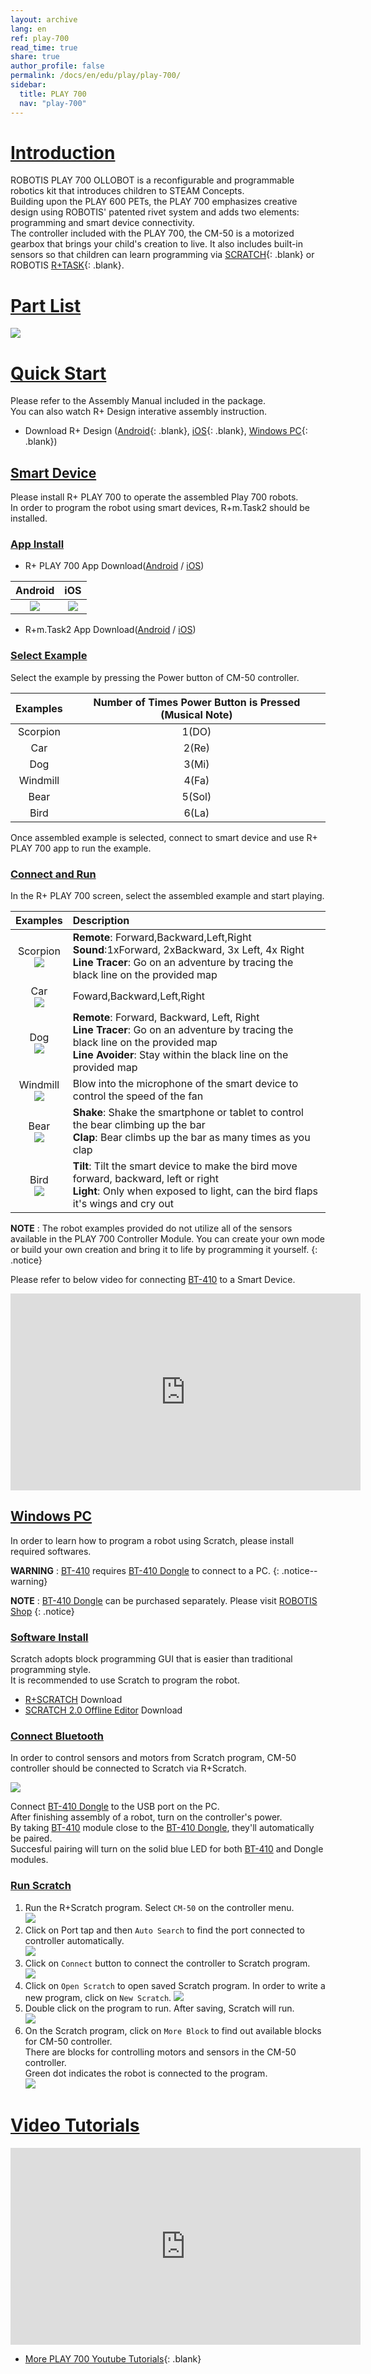 ```yaml
---
layout: archive
lang: en
ref: play-700
read_time: true
share: true
author_profile: false
permalink: /docs/en/edu/play/play-700/
sidebar:
  title: PLAY 700
  nav: "play-700"
---
```


# [Introduction](#introduction)

ROBOTIS PLAY 700 OLLOBOT is a reconfigurable and programmable robotics kit that introduces children to STEAM Concepts.  
Building upon the PLAY 600 PETs, the PLAY 700 emphasizes creative design using ROBOTIS' patented rivet system and adds two elements: programming and smart device connectivity.  
The controller included with the PLAY 700, the CM-50 is a motorized gearbox that brings your child's creation to live. It also includes built-in sensors so that children can learn programming via [SCRATCH]{: .blank} or ROBOTIS [R+TASK]{: .blank}.   

# [Part List](#part-list)

![](/assets/images/edu/play/700/play_700_partlist.png)


# [Quick Start](#quick-start)

Please refer to the Assembly Manual included in the package.  
You can also watch R+ Design interative assembly instruction.
- Download R+ Design ([Android]{: .blank}, [iOS]{: .blank}, [Windows PC]{: .blank})

## [Smart Device](#smart-device)
Please install R+ PLAY 700 to operate the assembled Play 700 robots.  
In order to program the robot using smart devices, R+m.Task2 should be installed.

### [App Install](#app-install)

- R+ PLAY 700 App Download([Android](https://play.google.com/store/apps/details?id=com.robotis.play700&hl=en) / [iOS](https://itunes.apple.com/us/app/play700/id1156037721))

|                         Android                          |                         iOS                          |
|:--------------------------------------------------------:|:----------------------------------------------------:|
| ![](/assets/images/edu/play/700/play_700_android_qr.png) | ![](/assets/images/edu/play/700/play_700_ios_qr.png) |

- R+m.Task2 App Download([Android](https://play.google.com/store/apps/details?id=com.robotis.task2) / [iOS](https://itunes.apple.com/us/app/r-m-task2-robotis/id1031166481))

### [Select Example](#select-example)
Select the example by pressing the Power button of CM-50 controller.

| Examples | Number of Times Power Button is Pressed (Musical Note) |
|:--------:|:------------------------------------------------------:|
| Scorpion |                         1(DO)                          |
|   Car    |                         2(Re)                          |
|   Dog    |                         3(Mi)                          |
| Windmill |                         4(Fa)                          |
|   Bear   |                         5(Sol)                         |
|   Bird   |                         6(La)                          |

Once assembled example is selected, connect to smart device and use R+ PLAY 700 app to run the example.

### [Connect and Run](#connect-and-run)

In the R+ PLAY 700 screen, select the assembled example and start playing.

|                                 Examples                                  | Description                                                                                                                                                                                         |
|:-------------------------------------------------------------------------:|:----------------------------------------------------------------------------------------------------------------------------------------------------------------------------------------------------|
| Scorpion<br>![](/assets/images/edu/play/700/play_700_appimg_scorpion.png) | **Remote**: Forward,Backward,Left,Right<br>**Sound**:1xForward, 2xBackward, 3x Left, 4x Right <br>**Line Tracer**: Go on an adventure by tracing the black line on the provided map                 |
|      Car<br>![](/assets/images/edu/play/700/play_700_appimg_car.png)      | Foward,Backward,Left,Right                                                                                                                                                                          |
|      Dog<br>![](/assets/images/edu/play/700/play_700_appimg_dog.png)      | **Remote**: Forward, Backward, Left, Right<br>**Line Tracer**: Go on an adventure by tracing the black line on the provided map<br>**Line Avoider**: Stay within the black line on the provided map |
| Windmill<br>![](/assets/images/edu/play/700/play_700_appimg_windmill.png) | Blow into the microphone of the smart device to control the speed of the fan                                                                                                                        |
|     Bear<br>![](/assets/images/edu/play/700/play_700_appimg_bear.png)     | **Shake**: Shake the smartphone or tablet to control the bear climbing up the bar<br>**Clap**: Bear climbs up the bar as many times as you clap                                                     |
|     Bird<br>![](/assets/images/edu/play/700/play_700_appimg_bird.png)     | **Tilt**: Tilt the smart device to make the bird move forward, backward, left or right<br> **Light**: Only when exposed to light, can the bird flaps it's wings and cry out                         |

**NOTE** : The robot examples provided do not utilize all of the sensors available in the PLAY 700 Controller Module. You can create your own mode or build your own creation and bring it to life by programming it yourself.
{: .notice}

Please refer to below video for connecting [BT-410] to a Smart Device.

<iframe width="560" height="315" src="https://www.youtube.com/embed/ZCGLbpLzKsw" frameborder="0" allow="accelerometer; autoplay; encrypted-media; gyroscope; picture-in-picture" allowfullscreen></iframe>

## [Windows PC](#windows-pc)
In order to learn how to program a robot using Scratch, please install required softwares.

**WARNING** : [BT-410] requires [BT-410 Dongle] to connect to a PC.
{: .notice--warning}

**NOTE** : [BT-410 Dongle] can be purchased separately. Please visit [ROBOTIS Shop](http://www.robotis.us/bt-410-dongle/#)
{: .notice}

### [Software Install](#software-install)

Scratch adopts block programming GUI that is easier than traditional programming style.  
It is recommended to use Scratch to program the robot.  

- [R+SCRATCH](http://en.robotis.com/service/download.php?no=9%20) Download
- [SCRATCH 2.0 Offline Editor](https://scratch.mit.edu/download) Download

### [Connect Bluetooth](#connect-bluetooth)  

In order to control sensors and motors from Scratch program, CM-50 controller should be connected to Scratch via R+Scratch.  

![](/assets/images/edu/play/700/play_700_bt410topc.png)

Connect [BT-410 Dongle] to the USB port on the PC.  
After finishing assembly of a robot, turn on the controller's power.  
By taking [BT-410] module close to the [BT-410 Dongle], they'll automatically be paired.  
Succesful pairing will turn on the solid blue LED for both [BT-410] and Dongle modules.  

### [Run Scratch](#run-scratch)

1. Run the R+Scratch program. Select `CM-50` on the controller menu.  
  ![](/assets/images/edu/play/700/play_700_a_scratch.png)
2. Click on Port tap and then `Auto Search` to find the port connected to controller automatically.  
  ![](/assets/images/edu/play/700/play_700_b_scratch.png)
3. Click on `Connect` button to connect the controller to Scratch program.  
  ![](/assets/images/edu/play/700/play_700_c_scratch.png)
4. Click on `Open Scratch` to open saved Scratch program. In order to write a new program, click on `New Scratch`.
  ![](/assets/images/edu/play/700/play_700_d_scratch.png)  
5. Double click on the program to run. After saving, Scratch will run.  
  ![](/assets/images/edu/play/700/play_700_e_scratch.png)
6. On the Scratch program, click on `More Block` to find out available blocks for CM-50 controller.  
There are blocks for controlling motors and sensors in the CM-50 controller.   
Green dot indicates the robot is connected to the program.  
  ![](/assets/images/edu/play/700/play_700_f_scratch.png)

# [Video Tutorials](#video-tutorials)

<iframe width="560" height="315" src="https://www.youtube.com/embed/puImcDj4c7o" frameborder="0" allow="accelerometer; autoplay; encrypted-media; gyroscope; picture-in-picture" allowfullscreen></iframe>

- [More PLAY 700 Youtube Tutorials]{: .blank}

[R+TASK]: /docs/en/software/rplus2/task/
[SCRATCH]: /docs/en/software/rplus2/scratch/
[BT-410]: /docs/en/parts/communication/bt-410/
[BT-410 Dongle]: /docs/en/parts/communication/bt-410-dongle/
[iOS]: https://itunes.apple.com/us/app/r-m-design-robotis/id975779539
[Android]: https://play.google.com/store/apps/details?id=com.robotis.mdesign
[Windows PC]: http://en.robotis.com/service/download.php?no=11
[More PLAY 700 Youtube Tutorials]: https://www.youtube.com/playlist?list=PL2z6VsTHIiDOV2aan_4a9Q4AzsGpI7aHi
